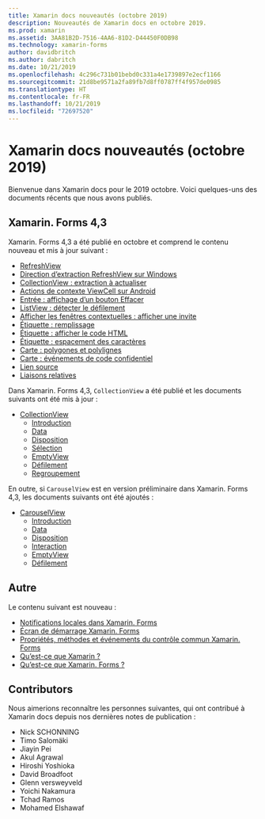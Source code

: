 ```yaml
---
title: Xamarin docs nouveautés (octobre 2019)
description: Nouveautés de Xamarin docs en octobre 2019.
ms.prod: xamarin
ms.assetid: 3AA81B2D-7516-4AA6-81D2-D44450F0DB98
ms.technology: xamarin-forms
author: davidbritch
ms.author: dabritch
ms.date: 10/21/2019
ms.openlocfilehash: 4c296c731b01bebd0c331a4e1739897e2ecf1166
ms.sourcegitcommit: 21d8be9571a2fa89fb7d8ff0787ff4f957de0985
ms.translationtype: HT
ms.contentlocale: fr-FR
ms.lasthandoff: 10/21/2019
ms.locfileid: "72697520"
---
```

# <a name="xamarin-docs-whats-new-october-2019"></a>Xamarin docs nouveautés (octobre 2019)

Bienvenue dans Xamarin docs pour le 2019 octobre. Voici quelques-uns des documents récents que nous avons publiés.

## <a name="xamarinforms-43"></a>Xamarin. Forms 4,3

Xamarin. Forms 4,3 a été publié en octobre et comprend le contenu nouveau et mis à jour suivant :

- [RefreshView](~/xamarin-forms/user-interface/refreshview.md)
- [Direction d’extraction RefreshView sur Windows](~/xamarin-forms/platform/windows/refreshview-pulldirection.md)
- [CollectionView : extraction à actualiser](~/xamarin-forms/user-interface/collectionview/populate-data.md#pull-to-refresh)
- [Actions de contexte ViewCell sur Android](~/xamarin-forms/platform/android/viewcell-context-actions.md)
- [Entrée : affichage d’un bouton Effacer](~/xamarin-forms/user-interface/text/entry.md#displaying-a-clear-button)
- [ListView : détecter le défilement](~/xamarin-forms/user-interface/listview/interactivity.md#detect-scrolling)
- [Afficher les fenêtres contextuelles : afficher une invite](~/xamarin-forms/user-interface/pop-ups.md#display-a-prompt)
- [Étiquette : remplissage](~/xamarin-forms/user-interface/text/label.md#padding)
- [Étiquette : afficher le code HTML](~/xamarin-forms/user-interface/text/label.md#display-html)
- [Étiquette : espacement des caractères](~/xamarin-forms/user-interface/text/label.md#character-spacing)
- [Carte : polygones et polylignes](~/xamarin-forms/user-interface/map/polygons.md)
- [Carte : événements de code confidentiel](~/xamarin-forms/user-interface/map/pins.md#pin-events)
- [Lien source](~/xamarin-forms/internals/sourcelink.md)
- [Liaisons relatives](~/xamarin-forms/app-fundamentals/data-binding/relative-bindings.md)

Dans Xamarin. Forms 4,3, `CollectionView` a été publié et les documents suivants ont été mis à jour :

- [CollectionView](~/xamarin-forms/user-interface/collectionview/index.md)
  - [Introduction](~/xamarin-forms/user-interface/collectionview/introduction.md)
  - [Data](~/xamarin-forms/user-interface/collectionview/populate-data.md)
  - [Disposition](~/xamarin-forms/user-interface/collectionview/layout.md)
  - [Sélection](~/xamarin-forms/user-interface/collectionview/selection.md)
  - [EmptyView](~/xamarin-forms/user-interface/collectionview/emptyview.md)
  - [Défilement](~/xamarin-forms/user-interface/collectionview/scrolling.md)
  - [Regroupement](~/xamarin-forms/user-interface/collectionview/grouping.md)

En outre, si `CarouselView` est en version préliminaire dans Xamarin. Forms 4,3, les documents suivants ont été ajoutés :

- [CarouselView](~/xamarin-forms/user-interface/carouselview/index.md)
  - [Introduction](~/xamarin-forms/user-interface/carouselview/introduction.md)
  - [Data](~/xamarin-forms/user-interface/carouselview/populate-data.md)
  - [Disposition](~/xamarin-forms/user-interface/carouselview/layout.md)
  - [Interaction](~/xamarin-forms/user-interface/carouselview/interaction.md)
  - [EmptyView](~/xamarin-forms/user-interface/carouselview/emptyview.md)
  - [Défilement](~/xamarin-forms/user-interface/carouselview/scrolling.md)

## <a name="other"></a>Autre

Le contenu suivant est nouveau :

- [Notifications locales dans Xamarin. Forms](~/xamarin-forms/app-fundamentals/local-notifications.md)
- [Écran de démarrage Xamarin. Forms](~/xamarin-forms/user-interface/splashscreen.md)
- [Propriétés, méthodes et événements du contrôle commun Xamarin. Forms](~/xamarin-forms/user-interface/controls/common-properties.md)
- [Qu’est-ce que Xamarin ?](~/get-started/what-is-xamarin.md)
- [Qu’est-ce que Xamarin. Forms ?](~/get-started/what-is-xamarin-forms.md)

## <a name="contributors"></a>Contributors

Nous aimerions reconnaître les personnes suivantes, qui ont contribué à Xamarin docs depuis nos dernières notes de publication :

- Nick SCHONNING
- Timo Salomäki
- Jiayin Pei
- Akul Agrawal
- Hiroshi Yoshioka
- David Broadfoot
- Glenn versweyveld
- Yoichi Nakamura
- Tchad Ramos
- Mohamed Elshawaf
